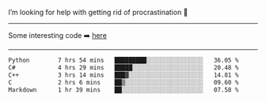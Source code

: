 I’m looking for help with getting rid of procrastination 🤔

-----

Some interesting code :arrow_right: [here](https://github.com/zhen8838/playground)

-----

<!--START_SECTION:waka-->

```txt
Python        7 hrs 54 mins   █████████░░░░░░░░░░░░░░░░   36.05 %
C#            4 hrs 29 mins   █████░░░░░░░░░░░░░░░░░░░░   20.48 %
C++           3 hrs 14 mins   ███▓░░░░░░░░░░░░░░░░░░░░░   14.81 %
C             2 hrs 6 mins    ██▒░░░░░░░░░░░░░░░░░░░░░░   09.60 %
Markdown      1 hr 39 mins    ██░░░░░░░░░░░░░░░░░░░░░░░   07.58 %
```

<!--END_SECTION:waka-->

<!--
**zhen8838/zhen8838** is a ✨ _special_ ✨ repository because its `README.md` (this file) appears on your GitHub profile.

Here are some ideas to get you started:

- 🔭 I’m currently working on ...
- 🌱 I’m currently learning ...
- 👯 I’m looking to collaborate on ...
 ...
- 💬 Ask me about ...
- 📫 How to reach me: ...
- 😄 Pronouns: ...
- ⚡ Fun fact: ...
-->
